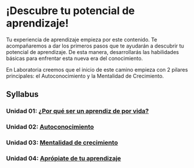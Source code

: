 # ¡Descubre tu potencial de aprendizaje!

Tu experiencia de aprendizaje empieza por este contenido. Te acompañaremos a dar los primeros pasos que te ayudarán a descubrir tu potencial de aprendizaje. De esta manera, desarrollarás las habilidades básicas para enfrentar esta nueva era del conocimiento.

En Laboratoria creemos que el inicio de este camino empieza con 2 pilares principales: el Autoconocimiento y la Mentalidad de Crecimiento.

## Syllabus

### Unidad 01: [¿Por qué ser un aprendiz de por vida?](01-por-que-ser-aprendiz-vida)

### Unidad 02: [Autoconocimiento](02-autoconocimiento)

### Unidad 03: [Mentalidad de crecimiento](03-mentalidad-crecimiento)

### Unidad 04: [Aprópiate de tu aprendizaje](04-apropiate-de-tu-aprendizaje)
